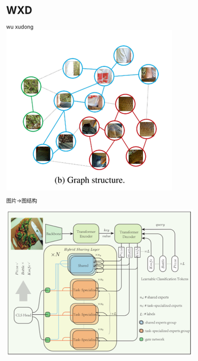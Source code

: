 # WXD
wu xudong
![image-20250925122332751](image-20250925122332751.png)

图片->图结构

![image-20250925122503256](image-20250925122503256.png)
